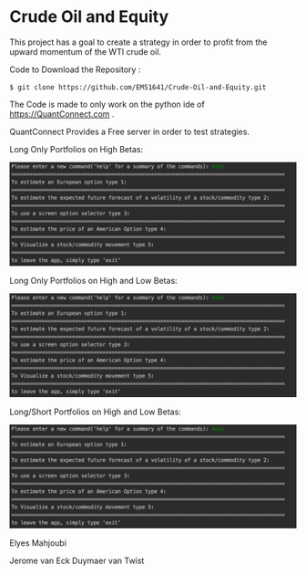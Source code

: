# Crude Oil and Equity

This project has a goal to create a strategy in order to profit from the upward momentum of the WTI crude oil.

Code to Download the Repository :

```
$ git clone https://github.com/EM51641/Crude-Oil-and-Equity.git
```
The Code is made to only work on the python ide of https://QuantConnect.com .

QuantConnect Provides a Free server in order to test strategies.


Long Only Portfolios on High Betas:

![alt text](https://github.com/EM51641/SuperOption/blob/master/APPCommands.png?raw=true)

Long Only Portfolios on High and Low Betas:

![alt text](https://github.com/EM51641/SuperOption/blob/master/APPCommands.png?raw=true)

Long/Short Portfolios on High and Low Betas:

![alt text](https://github.com/EM51641/SuperOption/blob/master/APPCommands.png?raw=true)

Elyes Mahjoubi

Jerome van Eck Duymaer van Twist
